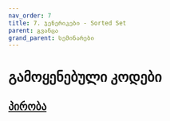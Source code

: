 ```yaml
---
nav_order: 7
title: 7. ჯენერიკები - Sorted Set
parent: გვანცა
grand_parent: სემინარები
---
```


# გამოყენებული კოდები

## [პირობა](https://github.com/freeuni-paradigms/2021/tree/master/Content/Seminars/Gvantsa/S07_Generics_Sorted_Set/problem.pdf)
